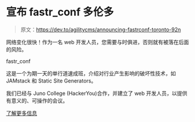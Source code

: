 # 宣布 fastr_conf 多伦多

> 原文：<https://dev.to/agilitycms/announcing-fastrconf-toronto-92n>

网络变化很快！作为一名 web 开发人员，您需要与时俱进，否则就有被落在后面的风险。

fastr_conf

这是一个为期一天的单行道速成班，介绍对行业产生影响的破坏性技术，如 JAMstack 和 Static Site Generators。

我们已经与 Juno College (HackerYou)合作，并建立了 web 开发人员，以提供有意义的、可操作的会议。

[了解更多信息](https://www.eventbrite.com/e/fastr-conf-2019-tickets-71565816283)